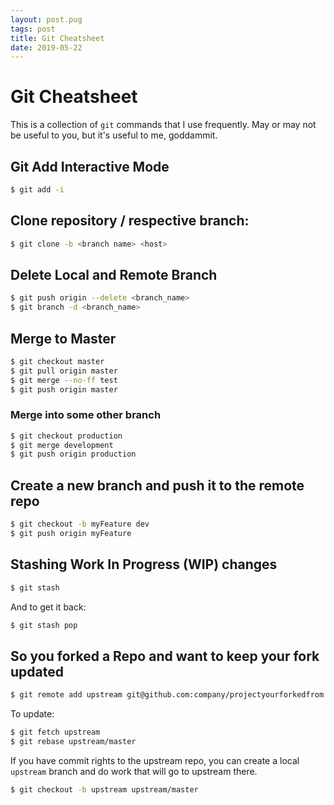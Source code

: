 ```yaml
---
layout: post.pug
tags: post
title: Git Cheatsheet
date: 2019-05-22
---
```


# Git Cheatsheet

This is a collection of `git` commands that I use frequently. May or may not be useful to you, but it's useful to me, goddammit.

## Git Add Interactive Mode
```bash
$ git add -i
```

## Clone repository / respective branch:

```bash
$ git clone -b <branch name> <host>
```

## Delete Local and Remote Branch

```bash
$ git push origin --delete <branch_name>
$ git branch -d <branch_name>
```

## Merge to Master

```bash
$ git checkout master
$ git pull origin master
$ git merge --no-ff test
$ git push origin master
```

### Merge into some other branch

```bash
$ git checkout production
$ git merge development
$ git push origin production
```

## Create a new branch and push it to the remote repo

```bash
$ git checkout -b myFeature dev
$ git push origin myFeature
```

## Stashing Work In Progress (WIP) changes

```bash
$ git stash
```

And to get it back:

```bash
$ git stash pop
```

## So you forked a Repo and want to keep your fork updated

```bash
$ git remote add upstream git@github.com:company/projectyourforkedfrom.git
```

To update:

```bash
$ git fetch upstream
$ git rebase upstream/master
```

If you have commit rights to the upstream repo, you can create a local `upstream` branch and do work that will go to upstream there.

```bash
$ git checkout -b upstream upstream/master
```
